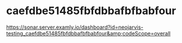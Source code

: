 # caefdbe51485fbfdbbafbfbabfour
https://sonar.server.examly.io/dashboard?id=neojarvis-testing_caefdbe51485fbfdbbafbfbabfour&amp;codeScope=overall
